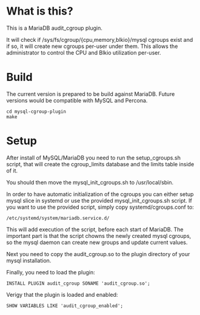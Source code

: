 # What is this?

This is a MariaDB audit_cgroup plugin. 

It will check if /sys/fs/cgroup/{cpu,memory,blkio}/mysql cgroups exist and if so, 
it will create new cgroups per-user under them. 
This allows the administrator to control the CPU and Blkio utilization per-user.

# Build
The current version is prepared to be build against MariaDB.
Future versions would be compatible with MySQL and Percona.

```
cd mysql-cgroup-plugin
make
```

# Setup

After install of MySQL/MariaDB you need to run the setup_cgroups.sh script, that will 
create the cgroup_limits database and the limits table inside of it.

You should then move the mysql_init_cgroups.sh to /usr/local/sbin.

In order to have automatic initialization of the cgroups you can either setup mysql slice
in systemd or use the provided mysql_init_cgroups.sh script.
If you want to use the provided script, simply copy systemd/cgroups.conf to:
```
/etc/systemd/system/mariadb.service.d/
```
This will add execution of the script, before each start of MariaDB.
The important part is that the script chowns the newly created mysql cgroups, so the 
mysql daemon can create new groups and update current values.

Next you need to copy the audit_cgroup.so to the plugin directory of your mysql installation.

Finally, you need to load the plugin:
```
INSTALL PLUGIN audit_cgroup SONAME 'audit_cgroup.so';
```

Verigy that the plugin is loaded and enabled:
```
SHOW VARIABLES LIKE 'audit_cgroup_enabled';
```
